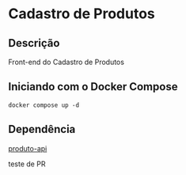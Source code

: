 # Cadastro de Produtos

## Descrição
Front-end do Cadastro de Produtos

## Iniciando com o Docker Compose
`docker compose up -d`

## Dependência
[produto-api](https://github.com/projetofullstack-ecommerce/produto-api)

teste de PR